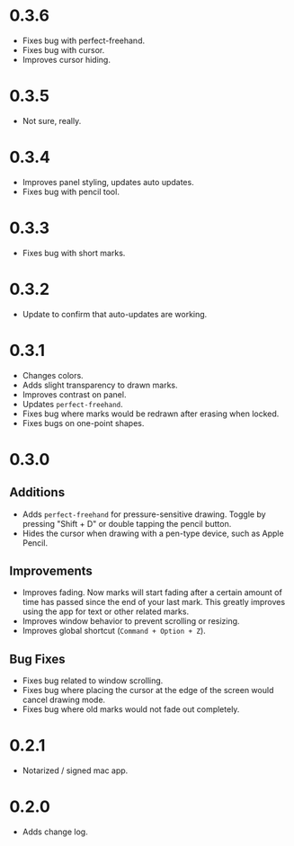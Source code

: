 # 0.3.6

- Fixes bug with perfect-freehand.
- Fixes bug with cursor.
- Improves cursor hiding.

# 0.3.5

- Not sure, really.

# 0.3.4

- Improves panel styling, updates auto updates.
- Fixes bug with pencil tool.

# 0.3.3

- Fixes bug with short marks.

# 0.3.2

- Update to confirm that auto-updates are working.

# 0.3.1

- Changes colors.
- Adds slight transparency to drawn marks.
- Improves contrast on panel.
- Updates `perfect-freehand`.
- Fixes bug where marks would be redrawn after erasing when locked.
- Fixes bugs on one-point shapes.

# 0.3.0

## Additions

- Adds `perfect-freehand` for pressure-sensitive drawing. Toggle by pressing "Shift + D" or double tapping the pencil button.
- Hides the cursor when drawing with a pen-type device, such as Apple Pencil.

## Improvements

- Improves fading. Now marks will start fading after a certain amount of time has passed since the end of your last mark. This greatly improves using the app for text or other related marks.
- Improves window behavior to prevent scrolling or resizing.
- Improves global shortcut (`Command + Option + Z`).

## Bug Fixes

- Fixes bug related to window scrolling.
- Fixes bug where placing the cursor at the edge of the screen would cancel drawing mode.
- Fixes bug where old marks would not fade out completely.

# 0.2.1

- Notarized / signed mac app.

# 0.2.0

- Adds change log.
